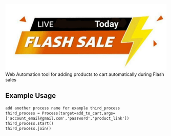 ![# Amazon Flash Sale Autobuy Tool](images/flashSale.jpg)
Web Automation tool for adding products to cart automatically during Flash sales

## Example Usage
    add another process name for example third_process
    third_process = Process(target=add_to_cart,args=['account_email@gmail.com','password','product_link'])
    third_process.start()
    third_process.join()
